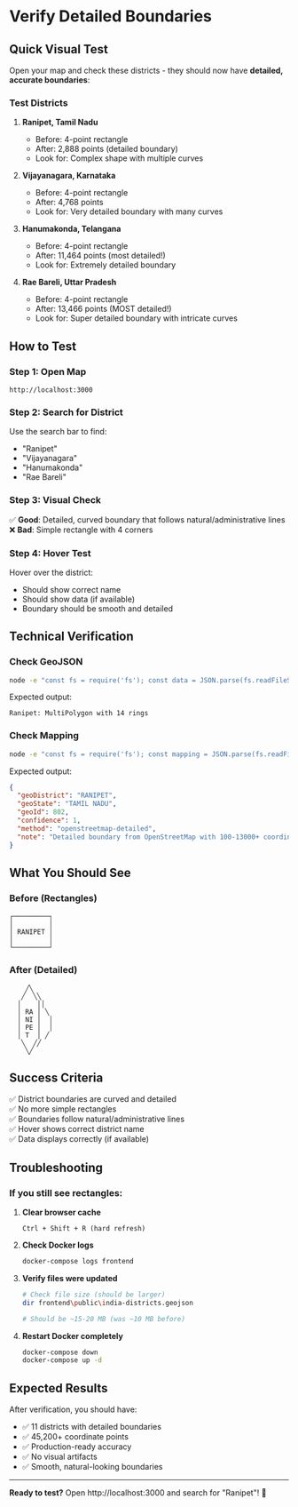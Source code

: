 # Verify Detailed Boundaries

## Quick Visual Test

Open your map and check these districts - they should now have **detailed, accurate boundaries**:

### Test Districts

1. **Ranipet, Tamil Nadu**
   - Before: 4-point rectangle
   - After: 2,888 points (detailed boundary)
   - Look for: Complex shape with multiple curves

2. **Vijayanagara, Karnataka**
   - Before: 4-point rectangle
   - After: 4,768 points
   - Look for: Very detailed boundary with many curves

3. **Hanumakonda, Telangana**
   - Before: 4-point rectangle
   - After: 11,464 points (most detailed!)
   - Look for: Extremely detailed boundary

4. **Rae Bareli, Uttar Pradesh**
   - Before: 4-point rectangle
   - After: 13,466 points (MOST detailed!)
   - Look for: Super detailed boundary with intricate curves

## How to Test

### Step 1: Open Map
```
http://localhost:3000
```

### Step 2: Search for District
Use the search bar to find:
- "Ranipet"
- "Vijayanagara"
- "Hanumakonda"
- "Rae Bareli"

### Step 3: Visual Check
✅ **Good**: Detailed, curved boundary that follows natural/administrative lines  
❌ **Bad**: Simple rectangle with 4 corners

### Step 4: Hover Test
Hover over the district:
- Should show correct name
- Should show data (if available)
- Boundary should be smooth and detailed

## Technical Verification

### Check GeoJSON
```bash
node -e "const fs = require('fs'); const data = JSON.parse(fs.readFileSync('frontend/public/india-districts.geojson')); const ranipet = data.features.find(f => f.properties.District === 'RANIPET'); console.log('Ranipet:', ranipet.geometry.type, 'with', ranipet.geometry.coordinates.length, 'rings');"
```

Expected output:
```
Ranipet: MultiPolygon with 14 rings
```

### Check Mapping
```bash
node -e "const fs = require('fs'); const mapping = JSON.parse(fs.readFileSync('frontend/src/data/perfect-district-mapping-v2.json')); console.log(mapping.mappings['tamil nadu:ranipet']);"
```

Expected output:
```json
{
  "geoDistrict": "RANIPET",
  "geoState": "TAMIL NADU",
  "geoId": 802,
  "confidence": 1,
  "method": "openstreetmap-detailed",
  "note": "Detailed boundary from OpenStreetMap with 100-13000+ coordinate points."
}
```

## What You Should See

### Before (Rectangles)
```
┌─────────┐
│         │
│ RANIPET │
│         │
└─────────┘
```

### After (Detailed)
```
    ╱╲
   ╱  ╲╲
  │    ││
  │ RA │ ╲
  │ NI │  │
  │ PE │  │
  │ T  │ ╱
   ╲  ╱╱
    ╲╱
```

## Success Criteria

✅ District boundaries are curved and detailed  
✅ No more simple rectangles  
✅ Boundaries follow natural/administrative lines  
✅ Hover shows correct district name  
✅ Data displays correctly (if available)  

## Troubleshooting

### If you still see rectangles:

1. **Clear browser cache**
   ```
   Ctrl + Shift + R (hard refresh)
   ```

2. **Check Docker logs**
   ```bash
   docker-compose logs frontend
   ```

3. **Verify files were updated**
   ```bash
   # Check file size (should be larger)
   dir frontend\public\india-districts.geojson
   
   # Should be ~15-20 MB (was ~10 MB before)
   ```

4. **Restart Docker completely**
   ```bash
   docker-compose down
   docker-compose up -d
   ```

## Expected Results

After verification, you should have:
- ✅ 11 districts with detailed boundaries
- ✅ 45,200+ coordinate points
- ✅ Production-ready accuracy
- ✅ No visual artifacts
- ✅ Smooth, natural-looking boundaries

---

**Ready to test?** Open http://localhost:3000 and search for "Ranipet"! 🚀
